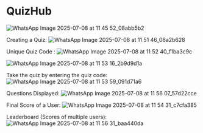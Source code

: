 # QuizHub

![WhatsApp Image 2025-07-08 at 11 45 52_08abb5b2](https://github.com/user-attachments/assets/06c7350b-cb7d-4649-9b10-f485376e13dd)

Creating a Quiz: 
![WhatsApp Image 2025-07-08 at 11 51 46_08a2b628](https://github.com/user-attachments/assets/5155b1bc-47a6-4818-9b1c-cc27e597b462)

Unique Quiz Code :
![WhatsApp Image 2025-07-08 at 11 52 40_f1ba3c9c](https://github.com/user-attachments/assets/88f781f5-1eea-4657-915b-e67ad0ed43da)

![WhatsApp Image 2025-07-08 at 11 53 16_2b9d9d1a](https://github.com/user-attachments/assets/a2e0292b-b749-454e-8449-47f0959494b2)

Take the quiz by entering the quiz code:
![WhatsApp Image 2025-07-08 at 11 53 59_091d71a6](https://github.com/user-attachments/assets/4f4c654d-0708-4094-b1b9-f3d32d6633b7)

Questions Displayed:
![WhatsApp Image 2025-07-08 at 11 56 07_57d22cce](https://github.com/user-attachments/assets/fd0398f3-a61d-4c04-a1e7-42002c73bec9)

Final Score of a User:
![WhatsApp Image 2025-07-08 at 11 54 31_c7cfa385](https://github.com/user-attachments/assets/398739d8-462a-4f91-8813-949751c562d2)

Leaderboard (Scores of multiple users):
![WhatsApp Image 2025-07-08 at 11 56 31_baa440da](https://github.com/user-attachments/assets/2ae8248d-9a57-402b-a51a-2f7f3e2f57dd)
